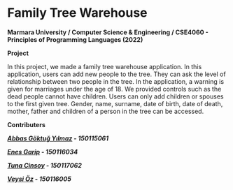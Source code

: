 # Family Tree Warehouse

<b>Marmara University / Computer Science & Engineering / CSE4060 - Principles of Programming Languages (2022)</b>

<b>Project</b>

<p>In this project, we made a family tree warehouse application. In this application, users can add new people to the tree. They can ask the level of relationship between two people in the tree. In the application, a warning is given for marriages under the age of 18. We provided controls such as the dead people cannot have children. Users can only add children or spouses to the first given tree. Gender, name, surname, date of birth, date of death, mother, father and children of a person in the tree can be accessed.</p>

<b>Contributers</b>

__*[Abbas Göktuğ Yılmaz](https://github.com/AGoktugylmz) - 150115061*__

__*[Enes Garip](https://github.com/enesgarip) - 150116034*__

__*[Tuna Cinsoy](https://github.com/tunacinsoy) - 150117062*__

__*[Veysi Öz](https://github.com/veysioz) - 150116005*__

